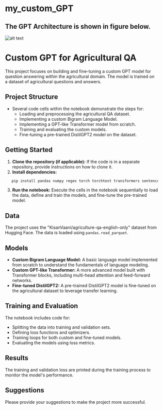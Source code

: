 # my_custom_GPT
## The GPT Architecture is shown in figure below.
![alt text](images/GPT_architecture.png)


# Custom GPT for Agricultural QA

This project focuses on building and fine-tuning a custom GPT model for question answering within the agricultural domain. The model is trained on a dataset of agricultural questions and answers.

## Project Structure

- Several code cells within the notebook demonstrate the steps for:
    - Loading and preprocessing the agricultural QA dataset.
    - Implementing a custom Bigram Language Model.
    - Implementing a GPT-like Transformer model from scratch.
    - Training and evaluating the custom models.
    - Fine-tuning a pre-trained DistilGPT2 model on the dataset.

## Getting Started

1.  **Clone the repository (if applicable):** If the code is in a separate repository, provide instructions on how to clone it.
2.  **Install dependencies:**
  ```bash
     pip install pandas numpy regex torch torchtext transformers sentencepiece tqdm datasets
  ```
3.  **Run the notebook:** Execute the cells in the notebook sequentially to load the data, define and train the models, and fine-tune the pre-trained model.

## Data

The project uses the "KisanVaani/agriculture-qa-english-only" dataset from Hugging Face. The data is loaded using `pandas.read_parquet`.

## Models

-   **Custom Bigram Language Model:** A basic language model implemented from scratch to understand the fundamentals of language modeling.
-   **Custom GPT-like Transformer:** A more advanced model built with Transformer blocks, including multi-head attention and feed-forward networks.
-   **Fine-tuned DistilGPT2:** A pre-trained DistilGPT2 model is fine-tuned on the agricultural dataset to leverage transfer learning.

## Training and Evaluation

The notebook includes code for:

-   Splitting the data into training and validation sets.
-   Defining loss functions and optimizers.
-   Training loops for both custom and fine-tuned models.
-   Evaluating the models using loss metrics.

## Results

The training and validation loss are printed during the training process to monitor the model's performance.

## Suggestions

Please provide your suggestions to make the project more successful.

